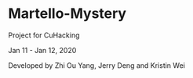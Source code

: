 # Martello-Mystery

Project for CuHacking

Jan 11 - Jan 12, 2020

Developed by Zhi Ou Yang, Jerry Deng and Kristin Wei

